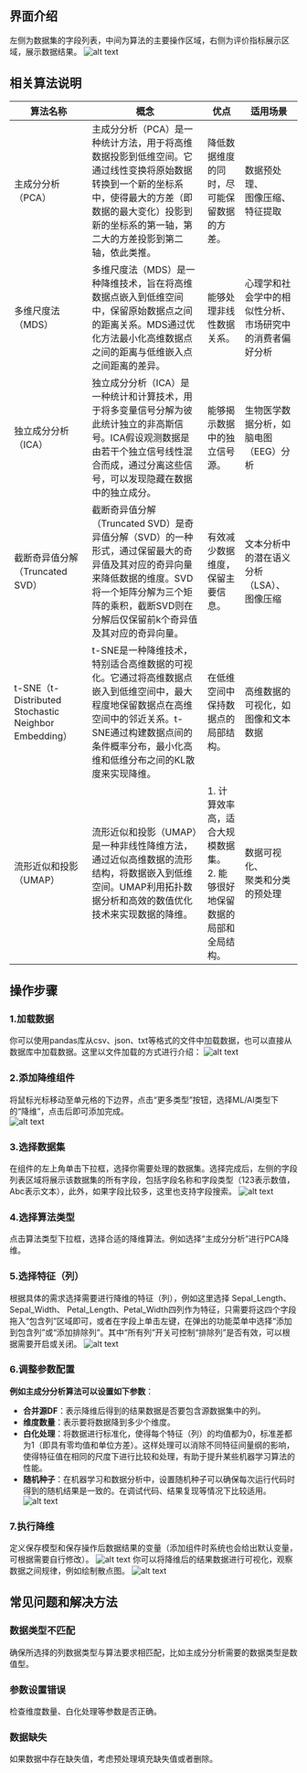 <!-- 降维 -->
## 界面介绍
左侧为数据集的字段列表，中间为算法的主要操作区域，右侧为评价指标展示区域，展示数据结果。
![alt text](../../assets/selfAnalysis/image-60.png)
## 相关算法说明

| 算法名称 | 概念 | 优点 | 适用场景 |
| --- | --- | --- | --- |
| 主成分分析（PCA） | 主成分分析（PCA）是一种统计方法，用于将高维数据投影到低维空间。它通过线性变换将原始数据转换到一个新的坐标系中，使得最大的方差（即数据的最大变化）投影到新的坐标系的第一轴，第二大的方差投影到第二轴，依此类推。 | 降低数据维度的同时，尽可能保留数据的方差。| 数据预处理、<br>图像压缩、<br>特征提取<br> |
| 多维尺度法（MDS） | 多维尺度法（MDS）是一种降维技术，旨在将高维数据点嵌入到低维空间中，保留原始数据点之间的距离关系。MDS通过优化方法最小化高维数据点之间的距离与低维嵌入点之间距离的差异。 | 能够处理非线性数据关系。 | 心理学和社会学中的相似性分析、<br>市场研究中的消费者偏好分析 |
| 独立成分分析（ICA） | 独立成分分析（ICA）是一种统计和计算技术，用于将多变量信号分解为彼此统计独立的非高斯信号。ICA假设观测数据是由若干个独立信号线性混合而成，通过分离这些信号，可以发现隐藏在数据中的独立成分。 | 能够揭示数据中的独立信号源。 | 生物医学数据分析，如脑电图（EEG）分析 |
| 截断奇异值分解（Truncated SVD） | 截断奇异值分解（Truncated SVD）是奇异值分解（SVD）的一种形式，通过保留最大的奇异值及其对应的奇异向量来降低数据的维度。SVD将一个矩阵分解为三个矩阵的乘积，截断SVD则在分解后仅保留前k个奇异值及其对应的奇异向量。 | 有效减少数据维度，保留主要信息。| 文本分析中的潜在语义分析（LSA）、<br>图像压缩|
| t-SNE（t-Distributed Stochastic Neighbor Embedding） | t-SNE是一种降维技术，特别适合高维数据的可视化。它通过将高维数据点嵌入到低维空间中，最大程度地保留数据点在高维空间中的邻近关系。t-SNE通过构建数据点间的条件概率分布，最小化高维和低维分布之间的KL散度来实现降维。 | 在低维空间中保持数据点的局部结构。| 高维数据的可视化，如图像和文本数据|
| 流形近似和投影（UMAP）| 流形近似和投影（UMAP）是一种非线性降维方法，通过近似高维数据的流形结构，将数据嵌入到低维空间。UMAP利用拓扑数据分析和高效的数值优化技术来实现数据的降维。| 1. 计算效率高，适合大规模数据集。<br>2. 能够很好地保留数据的局部和全局结构。| 数据可视化、<br>聚类和分类的预处理|

## 操作步骤
### 1.加载数据  
你可以使用pandas库从csv、json、txt等格式的文件中加载数据，也可以直接从数据库中加载数据。这里以文件加载的方式进行介绍： 
![alt text](../../assets/selfAnalysis/image-55.png)
### 2.添加降维组件  
将鼠标光标移动至单元格的下边界，点击“更多类型”按钮，选择ML/AI类型下的“降维”，点击后即可添加完成。   
![alt text](../../assets/selfAnalysis/image-53.png)  
### 3.选择数据集     
在组件的左上角单击下拉框，选择你需要处理的数据集。选择完成后，左侧的字段列表区域将展示该数据集的所有字段，包括字段名称和字段类型（123表示数值，Abc表示文本），此外，如果字段比较多，这里也支持字段搜索。
![alt text](../../assets/selfAnalysis/image-57.png)
### 4.选择算法类型    
点击算法类型下拉框，选择合适的降维算法。例如选择“主成分分析”进行PCA降维。   
### 5.选择特征（列）
根据具体的需求选择需要进行降维的特征（列），例如这里选择 Sepal_Length、Sepal_Width、 Petal_Length、Petal_Width四列作为特征，只需要将这四个字段拖入“包含列”区域即可，或者在字段上单击左键，在弹出的功能菜单中选择“添加到包含列”或“添加排除列”。其中“所有列”开关可控制“排除列”是否有效，可以根据需要开启或关闭。
![alt text](../../assets/selfAnalysis/image-58.png)
### 6.调整参数配置  
**例如主成分分析算法可以设置如下参数**：       
 * **合并源DF**：表示降维后得到的结果数据是否要包含源数据集中的列。
 * **维度数量**：表示要将数据降到多少个维度。
 * **白化处理**：将数据进行标准化，使得每个特征（列）的均值都为0，标准差都为1（即具有零均值和单位方差）。这样处理可以消除不同特征间量纲的影响，使得特征值在相同的尺度下进行比较和处理，有助于提升某些机器学习算法的性能。
 * **随机种子**：在机器学习和数据分析中，设置随机种子可以确保每次运行代码时得到的随机结果是一致的。在调试代码、结果复现等情况下比较适用。
 ![alt text](../../assets/selfAnalysis/image-56.png)
### 7.执行降维
定义保存模型和保存操作后数据结果的变量（添加组件时系统也会给出默认变量，可根据需要自行修改）。
![alt text](../../assets/selfAnalysis/image-59.png)
你可以将降维后的结果数据进行可视化，观察数据之间规律，例如绘制散点图。
![alt text](../../assets/selfAnalysis/image-62.png)
## 常见问题和解决方法   
### 数据类型不匹配
确保所选择的列数据类型与算法要求相匹配，比如主成分分析需要的数据类型是数值型。
### 参数设置错误
检查维度数量、白化处理等参数是否正确。
### 数据缺失
如果数据中存在缺失值，考虑预处理填充缺失值或者删除。
